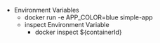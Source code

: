 - Environment Variables
    - docker run -e APP_COLOR=blue simple-app
    - inspect Environment Variable
        - docker inspect ${containerId}
